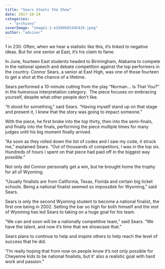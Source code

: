 ```yaml
---
title: "Sears Steals the Show"
date: 2017-10-24
categories: 
  - "archives"
coverImage: "image1-1-e1509565345419.jpeg"
author: "adviser"
---
```


1 in 230. Often, when we hear a statistic like this, it’s linked to negative ideas. But for one senior at East, it’s his claim to fame.

In June, fourteen East students headed to Birmingham, Alabama to compete in the national speech and debate competition against the top performers in the country. Connor Sears, a senior at East High, was one of those fourteen to get a shot at the chance of a lifetime.

Sears performed a 10-minute cutting from the play “Norman… Is That You?” in the humorous interpretation category.  The piece focuses on embracing yourself, despite what other people don’t like.

“It stood for something,” said Sears. “Having myself stand up on that stage and present it, I knew that the story was going to impact someone.”

With the piece, he first broke into the top thirty, then into the semi-finals, and finally into the finals, performing the piece multiple times for many judges until his big moment finally arrived.

“As soon as they rolled down the list of codes and I saw my code, it struck me,” explained Sears. “Out of thousands of competitors, I was in the top six. Hundreds of hours I spent on that piece had paid off in the biggest way possible.”

Not only did Connor personally get a win, but he brought home the trophy for all of Wyoming.

“Usually finalists are from California, Texas, Florida and certain big ticket schools. Being a national finalist seemed so impossible for Wyoming,” said Sears.

Sears is only the second Wyoming student to become a national finalist, the first one being in 2002. Setting the bar so high for both himself and the rest of Wyoming has led Sears to taking on a huge goal for his team.

“We can and soon will be a nationally competitive team,” said Sears. “We have the talent, and now it’s time that we showcase that.”

Sears plans to continue to help and inspire others to help reach the level of success that he did.

“I’m really hoping that from now on people know it’s not only possible for Cheyenne kids to be national finalists, but it’ also a realistic goal with hard work and passion.”

